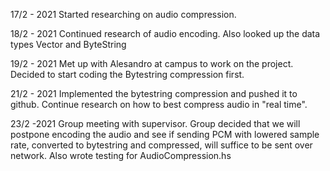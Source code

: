 17/2 - 2021
Started researching on audio compression.

18/2 - 2021
Continued research of audio encoding. Also looked up the data types Vector and ByteString

19/2 - 2021
Met up with Alesandro at campus to work on the project. Decided to start coding the Bytestring compression first.

21/2 - 2021
Implemented the bytestring compression and pushed it to github. Continue research on how to best compress audio in "real time".

23/2 -2021
Group meeting with supervisor. Group decided that we will postpone encoding the audio and see if sending PCM with lowered sample rate,
converted to bytestring and compressed, will suffice to be sent over network.
Also wrote testing for AudioCompression.hs

